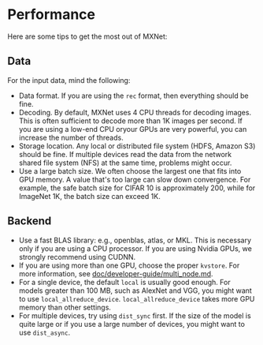 # Performance

Here are some tips to get the most out of MXNet:
## Data

For the input data, mind the following:

* Data format. If you are using the `rec` format, then everything should be fine.
* Decoding. By default, MXNet uses 4 CPU threads for decoding images. This is often sufficient to decode more than 1K images per second. If  you are using a low-end CPU oryour GPUs are very powerful, you can increase the number of threads.
* Storage location. Any local or distributed file system (HDFS, Amazon S3) should be fine. If multiple devices read the data from the network shared file system (NFS) at the same time, problems might occur.
* Use a large batch size. We often choose the largest one that fits into GPU memory. A value that's too large can slow down convergence. For example, the safe batch size for CIFAR 10 is approximately 200, while for ImageNet 1K, the batch size can exceed 1K.

## Backend
* Use a fast BLAS library: e.g., openblas, atlas, or MKL. This is necessary only if you are using a CPU processor. If you are using Nvidia GPUs, we strongly
recommend using CUDNN.
* If you are using more than one GPU, choose the proper `kvstore`. For more information, see
  [doc/developer-guide/multi_node.md](http://mxnet.io/how_to/model_parallel_lstm.html).
* For a single device, the default `local` is usually good enough. For models greater than 100 MB, such as AlexNet
  and VGG, you might want
  to use `local_allreduce_device`. `local_allreduce_device` takes more GPU memory than
  other settings.
* For multiple devices, try using `dist_sync` first. If the
  size of the model is quite large or if you use a large number of devices, you might want to use `dist_async`.
